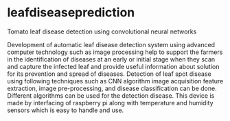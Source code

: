 # leafdiseaseprediction
Tomato leaf disease detection using convolutional neural networks

Development of automatic leaf disease detection system using advanced computer technology such as image processing help to support the farmers in the identification of diseases at an early or initial stage when they scan and capture the infected leaf and provide useful information about solution for its prevention and spread of diseases. Detection of leaf spot disease using following techniques such as CNN algorithm image acquisition feature extraction, image pre-processing, and disease classification can be done. Different algorithms can be used for the detection disease. This device is made by interfacing of raspberry pi along with temperature and humidity sensors which is easy to handle and use.
